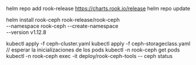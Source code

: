 helm repo add rook-release https://charts.rook.io/release
helm repo update

helm install rook-ceph rook-release/rook-ceph \
  --namespace rook-ceph --create-namespace \
  --version v1.12.8

kubectl apply -f ceph-cluster.yaml
kubectl apply -f ceph-storageclass.yaml
// esperar la inicializaciones de los pods
kubectl -n rook-ceph get pods 
kubectl -n rook-ceph exec -it deploy/rook-ceph-tools -- ceph status